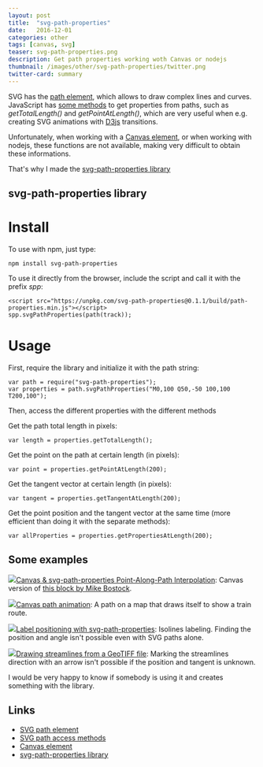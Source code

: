 ```yaml
---
layout: post
title:  "svg-path-properties"
date:   2016-12-01
categories: other
tags: [canvas, svg]
teaser: svg-path-properties.png
description: Get path properties working woth Canvas or nodejs
thumbnail: /images/other/svg-path-properties/twitter.png
twitter-card: summary
---
```

SVG has the [path element](https://developer.mozilla.org/en-US/docs/Web/SVG/Tutorial/Paths), which allows to draw complex lines and curves. JavaScript has [some methods](https://developer.mozilla.org/ca/docs/Web/API/SVGPathElement) to get properties from paths, such as *getTotalLength()* and *getPointAtLength()*, which are very useful when e.g. creating SVG animations with [D3js](https://d3js.org/) transitions.

Unfortunately, when working with a [Canvas element](http://www.w3schools.com/tags/ref_canvas.asp), or when working with nodejs, these functions are not available, making very difficult to obtain these informations.

That's why I made the [svg-path-properties library](https://github.com/rveciana/svg-path-properties)

svg-path-properties library
---------------------------

Install
=======

To use with npm, just type:

    npm install svg-path-properties

To use it directly from the browser, include the script and call it with the prefix *spp*:

    <script src="https://unpkg.com/svg-path-properties@0.1.1/build/path-properties.min.js"></script>
    spp.svgPathProperties(path(track));

Usage
=====

First, require the library and initialize it with the path string:

    var path = require("svg-path-properties");
    var properties = path.svgPathProperties("M0,100 Q50,-50 100,100 T200,100");

Then, access the different properties with the different methods

Get the path total length in pixels:

    var length = properties.getTotalLength();

Get the point on the path at certain length (in pixels):

    var point = properties.getPointAtLength(200);

Get the tangent vector at certain length (in pixels):

    var tangent = properties.getTangentAtLength(200);

Get the point position and the tangent vector at the same time (more efficient than doing it with the separate methods):

    var allProperties = properties.getPropertiesAtLength(200);

Some examples
-------------

[<img src="{{ site.baseurl }}/images/other/svg-path-properties/thumbnail_bostock.png"/>Canvas & svg-path-properties Point-Along-Path Interpolation](http://bl.ocks.org/rveciana/77655c3c0e3073c19da34af6dc84c4b9): Canvas version of [this block by Mike Bostock](http://bl.ocks.org/mbostock/1705868).

[<img src="{{ site.baseurl }}/images/other/svg-path-properties/thumbnail_path.png"/>Canvas path animation](http://bl.ocks.org/rveciana/209fa7efeb01f05fa4a544a76ac8ed91): A path on a map that draws itself to show a train route.

[<img src="{{ site.baseurl }}/images/other/svg-path-properties/thumbnail_isolines.png"/>Label positioning with svg-path-properties](http://bl.ocks.org/rveciana/bef48021e38a77a520109d2088bff9eb): Isolines labeling. Finding the position and angle isn't possible even with SVG paths alone.

[<img src="{{ site.baseurl }}/images/other/svg-path-properties/thumbnail_streamlines.png"/>Drawing streamlines from a GeoTIFF file](http://bl.ocks.org/rveciana/edb1dd43f3edc5d16ecaf4839c032dec): Marking the streamlines direction with an arrow isn't possible if the position and tangent is unknown.

I would be very happy to know if somebody is using it and creates something with the library.

Links
-----

* [SVG path element](https://developer.mozilla.org/en-US/docs/Web/SVG/Tutorial/Paths)
* [SVG path access methods](https://developer.mozilla.org/ca/docs/Web/API/SVGPathElement)
* [Canvas element](http://www.w3schools.com/tags/ref_canvas.asp)
* [svg-path-properties library](https://github.com/rveciana/svg-path-properties)
